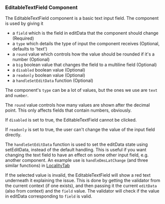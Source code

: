 ### EditableTextField Component

The EditableTextField component is a basic text input field. The component is used by giving it

- a `field` which is the field in editData that the component should change (Required)
- a `type` which details the type of input the component receives (Optional, defaults to 'text')
- a `round` value which controls how the value should be rounded if it's a number (Optional)
- a `big` boolean value that changes the field to a multiline field (Optional)
- a `disabled` boolean value (Optional)
- a `readonly` boolean value (Optional)
- a `handleSetEditData` function (Optional)

The component's `type` can be a lot of values, but the ones we use are `text` and `number`.

The `round` value controls how many values are shown after the decimal point. This only affects fields that contain numbers, obviously.

If `disabled` is set to true, the EditableTextField cannot be clicked.

If `readonly` is set to true, the user can't change the value of the input field directly.

The `handleSetEditData` function is used to set the editData state using setEditData, instead of the default handling. This is useful if you want changing the text field to have an effect on some other input field, e.g. another component. An example use is `handleDmsLatChange` (and three similar functions) in [LocalityTab](../../../../frontend/src/components/Locality/Tabs/LocalityTab.tsx)

If the selected value is invalid, the EditableTextField will show a red text underneath it explaining the issue. This is done by getting the validator from the current context (if one exists), and then passing it the current `editData` (also from context) and the `field` value. The validator will check if the value in editData corresponding to `field` is valid.

